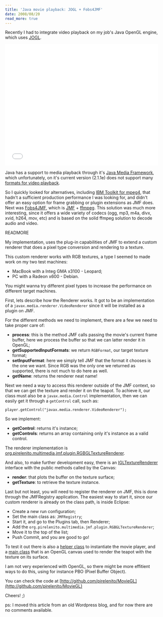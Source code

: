 ```yaml
---
title: 'Java movie playback: JOGL + Fobs4JMF'
date: 2008/08/20
read_more: true
---
```

Recently I had to integrate video playback on my job's Java OpenGL engine, which uses [JOGL](https://jogl.dev.java.net).

<iframe width="100%" height="400" src="//www.youtube.com/embed/-zh6yDyasSo" frameborder="0" allowfullscreen></iframe>

Java has a support to media playback through it's [Java Media Framework](http://java.sun.com/javase/technologies/desktop/media/jmf/), which unfortunately, on it's current version (2.1.1e) does not support many [formats for video playback](http://java.sun.com/javase/technologies/desktop/media/jmf/2.1.1/formats.html).

So I quickly looked for alternatives, including [IBM Toolkit for mpeg4](http://www.alphaworks.ibm.com/tech/tk4mpeg4), that hadn't a sufficient production performance I was looking for, and didn't offer an easy option for frame grabbing or plugin extensions as JMF does. Next was [Fobs4JMF](http://fobs.sourceforge.net/), which is [JMF](http://java.sun.com/javase/technologies/desktop/media/jmf/) + [ffmpeg](http://ffmpeg.org). This solution was much more interesting, since it offers a wide variety of codecs (ogg, mp3, m4a, divx, xvid, h264, mov, etc) and is based on the solid ffmpeg solution to decode audio and video.

READMORE

My implementation, uses the plug-in capabilities of JMF to extend a custom renderer that does a pixel type conversion and rendering to a texture.

This custom renderer works with RGB textures, a type I seemed to made work on my two test machines:

* MacBook with a Integ GMA x3100 - Leopard;
* PC with a Radeon x600 - Debian.

You might wanna try different pixel types to increase the performance on different target machines.

First, lets describe how the Renderer works. It got to be an implementation of a `javax.media.renderer.VideoRenderer` since it will be installed as a plugin on JMF.

For the different methods we need to implement, there are a few we need to take proper care of:

* **process**: this is the method JMF calls passing the movie's current frame buffer, here we process the buffer so that we can latter render it in OpenGL;
* **getSupportedInputFormats**: we return `RGBFormat`, our target texture format;
* **setInputFormat**: here we simply tell JMF that the format it chooses is the one we want. Since RGB was the only one we returned as supported, there is not much to do here as well.
* **getName**: returns the renderer neat name!

Next we need a way to access this renderer outside of the JMF context, so that we can get the texture and render it on the teapot. To achieve it, our class must also be a `javax.media.Control` implementation, then we can easily get it through a `getControl` call, such as:

    player.getControl("javax.media.renderer.VideoRenderer");

So we implement:

* **getControl**: returns it's instance;
* **getControls**: returns an array containing only it's instance as a valid control.

The renderer implementation is [org.pirelenito.multimedia.jmf.plugin.RGBGLTextureRenderer](http://github.com/pirelenito/MovieGL/blob/master/src/org/pirelenito/multimedia/jmf/plugin/RGBGLTextureRenderer.java).

And also, to make further development easy, there is an [IGLTextureRenderer](http://github.com/pirelenito/MovieGL/blob/master/src/org/pirelenito/multimedia/jmf/plugin/IGLTextureRenderer.java) interface with the public methods called by the Canvas:

* **render**: that plots the buffer on the texture surface;
* **getTexture**: to retrieve the texture instance.

Last but not least, you will need to register the renderer on JMF, this is done through the JMFRegistry application. The easiest way to start it, since our custom renderer is already on the class path, is inside Eclipse:

* Create a new run configuration;
* Set the main class as: `JMFRegistry`;
* Start it, and go to the Plugins tab, then Renderer;
* Add the `org.pirelenito.multimedia.jmf.plugin.RGBGLTextureRenderer`;
* Move it to the top of the list;
* Push Commit, and you are good to go!

To test it out there is also a [helper class](http://github.com/pirelenito/MovieGL/blob/master/src/org/pirelenito/multimedia/jmf/MoviePlayer.java) to instantiate the movie player, and a [main class](http://github.com/pirelenito/MovieGL/blob/master/src/org/pirelenito/movieGL/Main.java) that is an OpenGL canvas used to render the teapot with the texture on its surface.

I am not very experienced with OpenGL, so there might be more effitient ways to do this, using for instance PBO (Pixel Buffer Object).

You can check the code at [http://github.com/pirelenito/MovieGL](http://github.com/pirelenito/MovieGL)

Cheers! ;)

ps: I moved this article from an old Wordpress blog, and for now there are no comments available.
